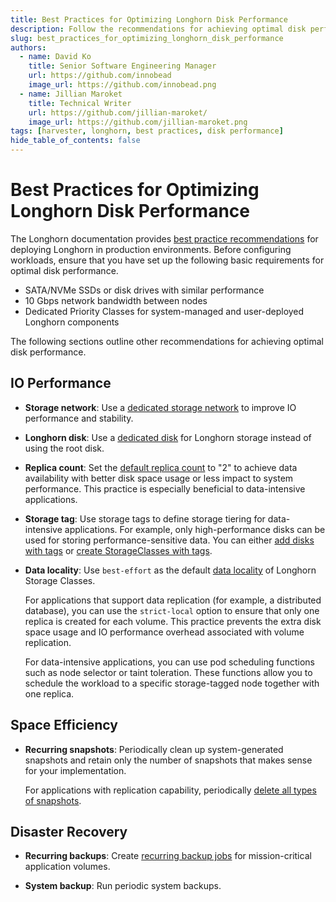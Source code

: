 ```yaml
---
title: Best Practices for Optimizing Longhorn Disk Performance
description: Follow the recommendations for achieving optimal disk performance.
slug: best_practices_for_optimizing_longhorn_disk_performance
authors:
  - name: David Ko
    title: Senior Software Engineering Manager
    url: https://github.com/innobead
    image_url: https://github.com/innobead.png
  - name: Jillian Maroket
    title: Technical Writer
    url: https://github.com/jillian-maroket/
    image_url: https://github.com/jillian-maroket.png
tags: [harvester, longhorn, best practices, disk performance]
hide_table_of_contents: false
---
```


# Best Practices for Optimizing Longhorn Disk Performance

The Longhorn documentation provides [best practice recommendations](https://longhorn.io/docs/1.5.3/best-practices/) for deploying Longhorn in production environments. Before configuring workloads, ensure that you have set up the following basic requirements for optimal disk performance.

- SATA/NVMe SSDs or disk drives with similar performance
- 10 Gbps network bandwidth between nodes
- Dedicated Priority Classes for system-managed and user-deployed Longhorn components

The following sections outline other recommendations for achieving optimal disk performance.

## IO Performance

- **Storage network**: Use a [dedicated storage network](https://docs.harvesterhci.io/v1.3/advanced/storagenetwork) to improve IO performance and stability.  

- **Longhorn disk**: Use a [dedicated disk](https://docs.harvesterhci.io/v1.3/host/#multi-disk-management) for Longhorn storage instead of using the root disk.  

- **Replica count**: Set the [default replica count](https://docs.harvesterhci.io/v1.3/advanced/storageclass#parameters-tab) to "2" to achieve data availability with better disk space usage or less impact to system performance. This practice is especially beneficial to data-intensive applications.  

- **Storage tag**: Use storage tags to define storage tiering for data-intensive applications. For example, only high-performance disks can be used for storing performance-sensitive data. You can either [add disks with tags](https://docs.harvesterhci.io/v1.3/host/#storage-tags) or [create StorageClasses with tags](https://docs.harvesterhci.io/v1.3/advanced/storageclass#disk-selector-optional).  

- **Data locality**: Use `best-effort` as the default [data locality](https://longhorn.io/docs/1.6.0/high-availability/data-locality/) of Longhorn Storage Classes.  

  For applications that support data replication (for example, a distributed database), you can use the `strict-local` option to ensure that only one replica is created for each volume. This practice prevents the extra disk space usage and IO performance overhead associated with volume replication.  

  For data-intensive applications, you can use pod scheduling functions such as node selector or taint toleration. These functions allow you to schedule the workload to a specific storage-tagged node together with one replica.  

## Space Efficiency  

- **Recurring snapshots**: Periodically clean up system-generated snapshots and retain only the number of snapshots that makes sense for your implementation. 

  For applications with replication capability, periodically [delete all types of snapshots](https://longhorn.io/docs/1.6.0/concepts/#243-deleting-snapshots).

## Disaster Recovery

- **Recurring backups**: Create [recurring backup jobs](https://longhorn.io/docs/1.6.0/snapshots-and-backups/scheduling-backups-and-snapshots/) for mission-critical application volumes.

- **System backup**: Run periodic system backups.
